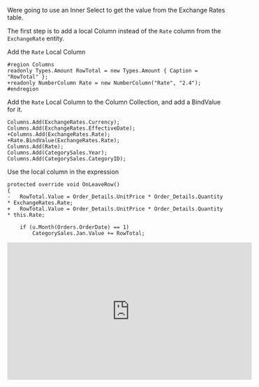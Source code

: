 ﻿Were going to use an Inner Select to get the value from the Exchange Rates table.

The first step is to add a local Column instead of the `Rate` column from the `ExchangeRate` entity.

Add the `Rate` Local Column
```csdiff
#region Columns
readonly Types.Amount RowTotal = new Types.Amount { Caption = "RowTotal" };
+readonly NumberColumn Rate = new NumberColumn("Rate", "2.4");
#endregion
```

Add the `Rate` Local Column to the Column Collection, and add a BindValue for it.
```csdiff
Columns.Add(ExchangeRates.Currency);
Columns.Add(ExchangeRates.EffectiveDate);
+Columns.Add(ExchangeRates.Rate);
+Rate.BindValue(ExchangeRates.Rate);
Columns.Add(Rate);
Columns.Add(CategorySales.Year);
Columns.Add(CategorySales.CategoryID);
```

Use the local column in the expression
```csdiff
protected override void OnLeaveRow()
{
-   RowTotal.Value = Order_Details.UnitPrice * Order_Details.Quantity * ExchangeRates.Rate;
+   RowTotal.Value = Order_Details.UnitPrice * Order_Details.Quantity * this.Rate;
                
    if (u.Month(Orders.OrderDate) == 1)
        CategorySales.Jan.Value += RowTotal;

```


<iframe width="560" height="315" src="https://www.youtube.com/embed/IxWUUV_PZTI?list=PL1DEQjXG2xnJNtUHwUvmwYKay85F3WYMg" frameborder="0" allowfullscreen></iframe>